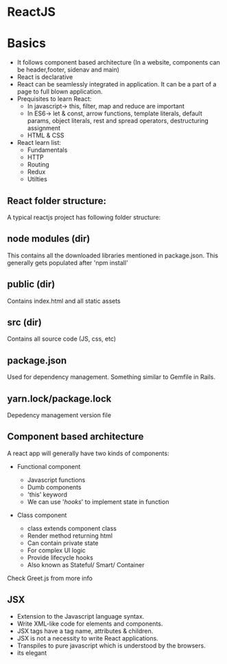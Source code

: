 ReactJS
===============

# Basics

* It follows component based architecture (In a website, components can be header,footer, sidenav and main)
* React is declarative
* React can be seamlessly integrated in application. It can be a part of a page to full blown application.
* Prequisites to learn React:
  - In javascript-> this, filter, map and reduce are important
  - In ES6-> let & const, arrow functions, template literals, default params, object literals, rest and spread operators, destructuring assignment
  - HTML & CSS
* React learn list:
  - Fundamentals
  - HTTP
  - Routing
  - Redux
  - Utilties

## React folder structure:

A typical reactjs project has following folder structure:

node modules (dir)
-------------  
This contains all the downloaded libraries mentioned in package.json. This generally gets populated after 'npm install'


public (dir)
--------------
Contains index.html and all static assets


src (dir)
--------------
Contains all source code (JS, css, etc)


package.json
---------------
Used for dependency management. Something similar to Gemfile in Rails.


yarn.lock/package.lock
-----------------------
Depedency management version file


## Component based architecture

A react app will generally have two kinds of components:

* Functional component
  - Javascript functions
  - Dumb components
  - 'this' keyword
  -  We can use '<i>hooks</i>' to implement state in function

* Class component
  - class extends component class
  - Render method returning html
  - Can contain private state
  - For complex UI logic
  - Provide lifecycle hooks
  - Also known as Stateful/ Smart/ Container

Check Greet.js from more info

## JSX

* Extension to the Javascript language syntax.
* Write XML-like code for elements and components.
* JSX tags have a tag name, attributes & children.
* JSX is not a necessity to write React applications.
* Transpiles to pure javascript which is understood by the browsers.
* its elegant






